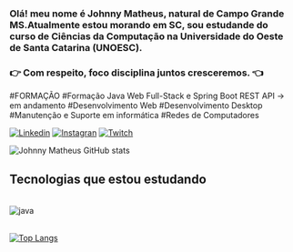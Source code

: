 ### Olá! meu nome é Johnny Matheus, natural de Campo Grande MS.Atualmente estou morando em SC, sou estudande do curso de Ciências da Computação na Universidade do Oeste de Santa Catarina (UNOESC).
###  👉 Com respeito, foco disciplina juntos cresceremos. 👈 
#FORMAÇÃO
#Formação Java Web Full-Stack e Spring Boot REST API -> em andamento
#Desenvolvimento Web
#Desenvolvimento Desktop
#Manutenção e Suporte em informática
#Redes de Computadores


[![Linkedin](https://img.shields.io/badge/LinkedIn-0077B5?style=for-the-badge&logo=linkedin&logoColor=white)](https://www.linkedin.com/in/johnny-matheus-nogueira-de-medeiro-930724306/)
[![Instagran](https://img.shields.io/badge/Instagram-E4405F?style=for-the-badge&logo=instagram&logoColor=white)](https://www.instagram.com/_johnny_matheus/)
[![Twitch](https://img.shields.io/badge/Twitch-9146FF?style=for-the-badge&logo=twitch&logoColor=white)](https://www.twitch.tv/xjohnnybr)

![Johnny Matheus GitHub stats](https://github-readme-stats.vercel.app/api?username=JohnnyMatheus&show_icons=true&theme=radical)



## Tecnologias que estou estudando

<div style="display: inline_block"></br>
     <!--<img align="center" alt="html5" src="https://img.shields.io/badge/HTML5-E34F26?style=for-the-badge&logo=html5&logoColor=white" />-->
     <!--<img align="center" alt="CSS3" src="https://img.shields.io/badge/CSS3-1572B6?style=for-the-badge&logo=css3&logoColor=white" />-->
     <!--<img align="center" alt="javascript" src="https://img.shields.io/badge/JavaScript-F7DF1E?style=for-the-badge&logo=javascript&logoColor=black" />-->
     <!--<img align="center" alt="banco de dados" src="https://img.shields.io/badge/MySQL-005C84?style=for-the-badge&logo=mysql&logoColor=white" />-->
    <!--<img align="center" alt="php" src="https://img.shields.io/badge/PHP-777BB4?style=for-the-badge&logo=php&logoColor=white" />-->
    <img align="center" alt="java" src="https://img.shields.io/badge/Java-ED8B00?style=for-the-badge&logo=openjdk&logoColor=white" />
    <!--<img align="center" alt="kotlin" src="https://img.shields.io/badge/Kotlin-0095D5?&style=for-the-badge&logo=kotlin&logoColor=white" />-->
    <!--<img align="center" alt="python" src="https://img.shields.io/badge/Python-3776AB?style=for-the-badge&logo=python&logoColor=white" />-->
    <!--<img align="center" alt="flutter" src="https://img.shields.io/badge/Flutter-02569B?style=for-the-badge&logo=flutter&logoColor=white" />-->
    <!--<img align="center" alt="react" src="https://img.shields.io/badge/React-20232A?style=for-the-badge&logo=react&logoColor=61DAFB" />-->
   
</div>  

</br>


[![Top Langs](https://github-readme-stats.vercel.app/api/top-langs/?username=JohnnyMatheus&layout=compact)](https://github.com/JohnnyMatheus/github-readme-stats)
